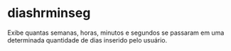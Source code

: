 # diashrminseg
Exibe quantas semanas, horas, minutos e segundos se passaram em uma determinada quantidade de dias inserido pelo usuário.

